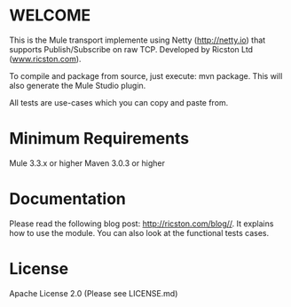 WELCOME
=======
This is the Mule transport implemente using Netty (http://netty.io) that supports Publish/Subscribe on raw TCP. Developed by Ricston Ltd (www.ricston.com).

To compile and package from source, just execute: mvn package. This will also generate the Mule Studio plugin.

All tests are use-cases which you can copy and paste from.

Minimum Requirements
====================

Mule 3.3.x or higher
Maven 3.0.3 or higher

Documentation
=============
Please read the following blog post: http://ricston.com/blog//. It explains how to use the module. You can also look at the functional tests cases.

License
========

Apache License 2.0 (Please see LICENSE.md)